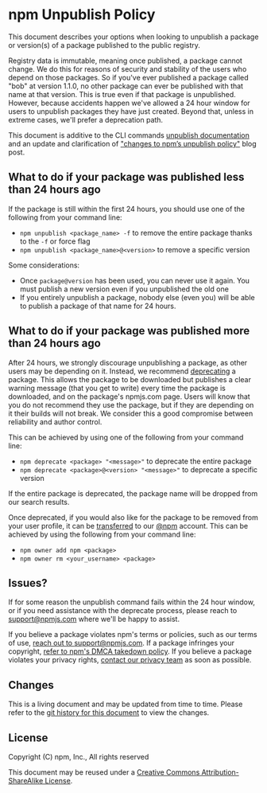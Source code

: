 # npm Unpublish Policy

This document describes your options when looking to unpublish a package or version(s) of a package published to the public registry.

Registry data is immutable, meaning once published, a package cannot change. We do this for reasons of security and stability of the users who depend on those packages. So if you've ever published a package called "bob" at version 1.1.0, no other package can ever be published with that name at that version. This is true even if that package is unpublished. However, because accidents happen we've allowed a 24 hour window for users to unpublish packages they have just created. Beyond that, unless in extreme cases, we'll prefer a deprecation path.

This document is additive to the CLI commands [unpublish documentation](https://docs.npmjs.com/cli/unpublish) and an update and clarification of ["changes to npm’s unpublish policy"](http://blog.npmjs.org/post/141905368000/changes-to-npms-unpublish-policy) blog post.

## What to do if your package was published less than 24 hours ago

If the package is still within the first 24 hours, you should use one of the following from your command line:

- `npm unpublish <package_name> -f` to remove the entire package thanks to the `-f` or force flag
- `npm unpublish <package_name>@<version>` to remove a specific version

Some considerations:

-  Once `package@version` has been used, you can never use it again. You must publish a new version even if you unpublished the old one
- If you entirely unpublish a package, nobody else (even you) will be able to publish a package of that name for 24 hours.

## What to do if your package was published more than 24 hours ago

After 24 hours, we strongly discourage unpublishing a package, as other users may be depending on it. Instead, we recommend [deprecating](https://docs.npmjs.com/cli/deprecate) a package. This allows the package to be downloaded but publishes a clear warning message (that you get to write) every time the package is downloaded, and on the package's npmjs.com page. Users will know that you do not recommend they use the package, but if they are depending on it their builds will not break. We consider this a good compromise between reliability and author control.

This can be achieved by using one of the following from your command line:

- `npm deprecate <package> "<message>"` to deprecate the entire package
- `npm deprecate <package>@<version> "<message>"` to deprecate a specific version

If the entire package is deprecated, the package name will be dropped from our search results.

Once deprecated, if you would also like for the package to be removed from your user profile, it can be [transferred](https://docs.npmjs.com/cli/owner) to our [@npm](https://www.npmjs.com/~npm) account. This can be achieved by using the following from your command line:

- `npm owner add npm <package>`
- `npm owner rm <your_username> <package>`

## Issues?

If for some reason the unpublish command fails within the 24 hour window, or if you need assistance with the deprecate process, please reach to support@npmjs.com where we'll be happy to assist.

If you believe a package violates npm's terms or policies, such as our terms of use, [reach out to support@npmjs.com](mailto:support@npmjs.com).  If a package infringes your copyright, [refer to npm's DMCA takedown policy](https://www.npmjs.com/policies/dmca).  If you believe a package violates your privacy rights, [contact our privacy team](https://www.npmjs.com/policies/privacy#contact) as soon as possible.

## Changes

This is a living document and may be updated from time to time.
Please refer to the [git history for this
document](https://github.com/npm/policies/commits/master/unpublish.md)
to view the changes.

## License

Copyright (C) npm, Inc., All rights reserved

This document may be reused under a [Creative Commons
Attribution-ShareAlike
License](https://creativecommons.org/licenses/by-sa/4.0/).
